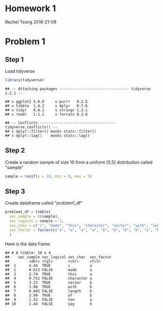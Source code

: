 Homework 1
================
Rachel Tsong
2018-21-09

Problem 1
=========

Step 1
------

Load tidyverse

``` r
library(tidyverse)
```

    ## -- Attaching packages -------------------------------- tidyverse 1.2.1 --

    ## v ggplot2 3.0.0     v purrr   0.2.5
    ## v tibble  1.4.2     v dplyr   0.7.6
    ## v tidyr   0.8.1     v stringr 1.3.1
    ## v readr   1.1.1     v forcats 0.3.0

    ## -- Conflicts ----------------------------------- tidyverse_conflicts() --
    ## x dplyr::filter() masks stats::filter()
    ## x dplyr::lag()    masks stats::lag()

Step 2
------

Create a random sample of size 10 from a uniform \[0,5\] distribution called "sample"

``` r
sample = runif(n = 10, min = 0, max = 5)
```

Step 3
------

Create dataframe called "problem1\_df"

``` r
problem1_df = tibble(
  vec_sample = c(sample),
  vec_logical = sample > 2,
  vec_char = c("i", "made", "this", "character", "vector", "with", "length", "of", "ten", "yay"),
  vec_factor = factor(c("a", "a", "a", "a", "b", "b", "b", "b", "a", "b"))
  )
```

Here is the data frame:

    ## # A tibble: 10 x 4
    ##    vec_sample vec_logical vec_char  vec_factor
    ##         <dbl> <lgl>       <chr>     <fct>     
    ##  1      4.44  TRUE        i         a         
    ##  2      0.613 FALSE       made      a         
    ##  3      2.74  TRUE        this      a         
    ##  4      0.751 FALSE       character a         
    ##  5      3.23  TRUE        vector    b         
    ##  6      3.00  TRUE        with      b         
    ##  7      0.601 FALSE       length    b         
    ##  8      3.99  TRUE        of        b         
    ##  9      1.53  FALSE       ten       a         
    ## 10      1.44  FALSE       yay       b
